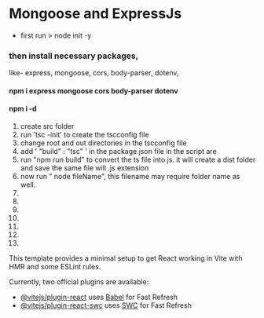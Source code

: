 # Mongoose and ExpressJs


* first run > node init -y
### then install necessary packages, 
like- express, mongoose, cors, body-parser, dotenv, 
#### npm i express mongoose cors body-parser dotenv
#### npm i -d 


1. create src folder
2. run 'tsc -init' to create the tscconfig file
3. change root and out directories in the tscconfig file 
4. add ' "build" : "tsc" ' in the package.json file in the script are 
5. run "npm run build" to convert the ts file into js. it will create a dist folder and save the same file will .js extension
6. now run " node fileName", this filename may require folder name as well.
7. 
8. 
9. 
10. 
11. 
12. 
13. 


This template provides a minimal setup to get React working in Vite with HMR and some ESLint rules.

Currently, two official plugins are available:

- [@vitejs/plugin-react](https://github.com/vitejs/vite-plugin-react/blob/main/packages/plugin-react/README.md) uses [Babel](https://babeljs.io/) for Fast Refresh
- [@vitejs/plugin-react-swc](https://github.com/vitejs/vite-plugin-react-swc) uses [SWC](https://swc.rs/) for Fast Refresh
